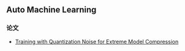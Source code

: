 ## Auto Machine Learning

### 论文
- [Training with Quantization Noise for Extreme Model Compression](https://arxiv.org/abs/2004.07320)



